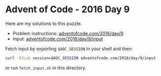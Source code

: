 # Advent of Code - 2016 Day 9
Here are my solutions to this puzzle.

* Problem instructions: [adventofcode.com/2016/day/9](https://adventofcode.com/2016/day/9)
* Input: [adventofcode.com/2016/day/9/input](https://adventofcode.com/2016/day/9/input)

Fetch input by exporting `$AOC_SESSION` in your shell and then:
```bash
curl -OJLsb session=$AOC_SESSION adventofcode.com/2016/day/9/input
```

or run `fetch_input.sh` in this directory.
